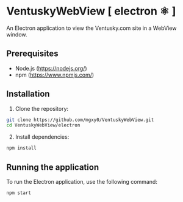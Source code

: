 # VentuskyWebView [ electron ⚛️ ]

An Electron application to view the Ventusky.com site in a WebView window.

## Prerequisites

- Node.js (https://nodejs.org/)
- npm (https://www.npmjs.com/)

## Installation

1. Clone the repository:

 ```bash
 git clone https://github.com/mgxy0/VentuskyWebView.git
 cd VentuskyWebView/electron
 ```

2. Install dependencies:

 ```bash
 npm install
 ```

## Running the application

To run the Electron application, use the following command:

```bash
npm start
```
